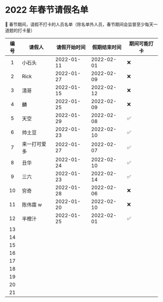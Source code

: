 # 2022 年春节请假名单

🦖 春节期间，请假不打卡的人员名单（除名单外人员，春节期间会监督至少每天一道题的打卡量）

| 编号 | 请假人       | 请假开始时间 | 假期结束时间 | 期间可能打卡 |
| :--: | ------------ | ------------ | ------------ | ------------ |
|  1   | 小石头      | 2022-01-11   | 2022-02-01   | ❌         |
|  2   | Rick         | 2022-01-27   | 2022-02-09    | ❌           |
|  3   | 清哥         | 2022-01-15   | 2022-02-12   | ❌           |
|  4   | 麟           | 2022-01-25   | 2022-02-09   | ❌           |
|  5   | 天空         | 2022-01-29   | 2022-02-08   | ✅           |
|  6   | 帅土豆       | 2022-01-23   | 2022-02-10   | ✅           |
|  7   | 来一打可爱多 | 2022-01-27   | 2022-02-07   | ✅           |
|  8   | 丑华         | 2022-01-24    | 2022-02-10    | ✅           |
|  9   | 三六         | 2022-01-23   | 2022-02-14   | ✅           |
|  10  | 穷奇         | 2022-01-28   | 2022-02-06   | ❌           |
|  11  | 陈伟霆 w     | 2022-01-20   | 2022-02-10   | ❌           |
|  12  | 半橙汁       | 2022-01-25   | 2022-02-01   | ✅           |  
|  13  |              |              |
|  14  |              |              |
|  15  |              |              |
|  16  |              |              |
|  17  |              |              |
|  18  |              |              |
|  19  |              |              |
|  20  |              |              |
|  21  |              |              |
